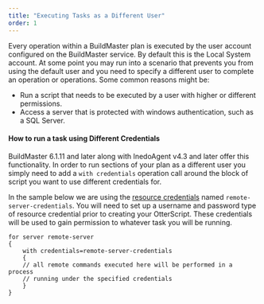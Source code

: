 ```yaml
---
title: "Executing Tasks as a Different User"
order: 1
---
```


Every operation within a BuildMaster plan is executed by the user account configured on the BuildMaster service. By default this is the Local System account. At some point you may run into a scenario that prevents you from using the default user and you need to specify a different user to complete an operation or operations. Some common reasons might be:

- Run a script that needs to be executed by a user with higher or different permissions. 
- Access a server that is protected with windows authentication, such as a SQL Server. 

#### How to run a task using Different Credentials

BuildMaster 6.1.11 and later along with InedoAgent v4.3 and later offer this functionality. In order to run sections of your plan as a different user you simply need to add a `with credentials` operation call around the block of script you want to use different credentials for.

In the sample below we are using the [resource credentials](/docs/buildmaster/configuring-for-your-team/buildmaster-administration-resource-credentials) named `remote-server-credentials`. You will need to set up a username and password type of resource credential prior to creating your OtterScript. These credentials will be used to gain permission to whatever task you will be running.

```
for server remote-server
{
    with credentials=remote-server-credentials
    {
    // all remote commands executed here will be performed in a process
    // running under the specified credentials
    }
}
```